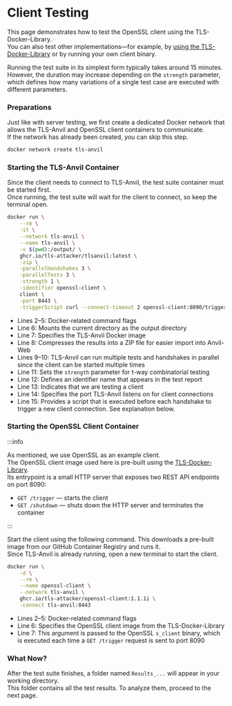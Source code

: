 # Client Testing

This page demonstrates how to test the OpenSSL client using the TLS-Docker-Library.  
You can also test other implementations—for example, by [using the TLS-Docker-Library](/docs/Docker-Library) or by running your own client binary.

Running the test suite in its simplest form typically takes around 15 minutes.  
However, the duration may increase depending on the `strength` parameter, which defines how many variations of a single test case are executed with different parameters.

### Preparations

Just like with server testing, we first create a dedicated Docker network that allows the TLS-Anvil and OpenSSL client containers to communicate.  
If the network has already been created, you can skip this step.

```bash
docker network create tls-anvil
```

### Starting the TLS-Anvil Container

Since the client needs to connect to TLS-Anvil, the test suite container must be started first.  
Once running, the test suite will wait for the client to connect, so keep the terminal open.

```bash showLineNumbers
docker run \
    --rm \
    -it \
    --network tls-anvil \
    --name tls-anvil \
    -v $(pwd):/output/ \
    ghcr.io/tls-attacker/tlsanvil:latest \
    -zip \
    -parallelHandshakes 3 \
    -parallelTests 3 \
    -strength 1 \
    -identifier openssl-client \
    client \
    -port 8443 \
    -triggerScript curl --connect-timeout 2 openssl-client:8090/trigger
```

* Lines 2–5: Docker-related command flags
* Line 6: Mounts the current directory as the output directory
* Line 7: Specifies the TLS-Anvil Docker image
* Line 8: Compresses the results into a ZIP file for easier import into Anvil-Web
* Lines 9–10: TLS-Anvil can run multiple tests and handshakes in parallel since the client can be started multiple times
* Line 11: Sets the `strength` parameter for t-way combinatorial testing
* Line 12: Defines an identifier name that appears in the test report
* Line 13: Indicates that we are testing a client
* Line 14: Specifies the port TLS-Anvil listens on for client connections
* Line 15: Provides a script that is executed before each handshake to trigger a new client connection. See explanation below.

### Starting the OpenSSL Client Container

:::info

As mentioned, we use OpenSSL as an example client.  
The OpenSSL client image used here is pre-built using the [TLS-Docker-Library](https://github.com/tls-attacker/tls-docker-library).  
Its entrypoint is a small HTTP server that exposes two REST API endpoints on port 8090:

- `GET /trigger` — starts the client
- `GET /shutdown` — shuts down the HTTP server and terminates the container

:::

Start the client using the following command. This downloads a pre-built image from our GitHub Container Registry and runs it.  
Since TLS-Anvil is already running, open a new terminal to start the client.

```bash showLineNumbers
docker run \
    -d \
    --rm \
    --name openssl-client \
    --network tls-anvil \
    ghcr.io/tls-attacker/openssl-client:1.1.1i \
    -connect tls-anvil:8443
```

* Lines 2–5: Docker-related command flags
* Line 6: Specifies the OpenSSL client image from the TLS-Docker-Library
* Line 7: This argument is passed to the OpenSSL `s_client` binary, which is executed each time a `GET /trigger` request is sent to port 8090

### What Now?

After the test suite finishes, a folder named `Results_...` will appear in your working directory.  
This folder contains all the test results. To analyze them, proceed to the next page.
